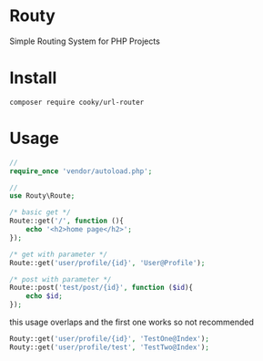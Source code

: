 # Routy
Simple Routing System for PHP Projects

# Install
```
composer require cooky/url-router
```

# Usage
```php
//
require_once 'vendor/autoload.php';

//
use Routy\Route;

/* basic get */
Route::get('/', function (){
    echo '<h2>home page</h2>';
});

/* get with parameter */
Route::get('user/profile/{id}', 'User@Profile');

/* post with parameter */
Route::post('test/post/{id}', function ($id){
    echo $id;
});
```

this usage overlaps and the first one works so not recommended
```php
Routy::get('user/profile/{id}', 'TestOne@Index');
Routy::get('user/profile/test', 'TestTwo@Index');
```